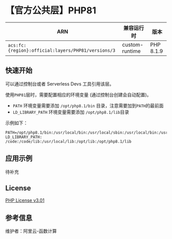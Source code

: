 
# 【官方公共层】PHP81

| ARN  |  兼容运行时  | 版本 |
|------|------|--------|
| `acs:fc:{region}:official:layers/PHP81/versions/3` | custom-runtime   | PHP 8.1.9 |

## 快速开始
可以通过控制台或者 Serverless Devs 工具引用该层。

使用`PHP81`层时，需要配置相应的环境变量 (通过控制台创建会自动配置)。
- `PATH` 环境变量需要添加 `/opt/php8.1/bin` 目录，注意需要加到`PATH`的最前面
- `LD_LIBRARY_PATH` 环境变量需要添加 `/opt/php8.1/lib`目录

示例如下：
```shell
PATH=/opt/php8.1/bin:/usr/local/bin:/usr/local/sbin:/usr/local/bin:/usr/sbin:/usr/bin:/sbin:/bin:/opt/bin
LD_LIBRARY_PATH: /code:/code/lib:/usr/local/lib:/opt/lib:/opt/php8.1/lib
```

## 应用示例
待补充

## License
[PHP License v3.01](https://www.php.net/license/3_01.txt)

## 参考信息
维护者：阿里云-函数计算